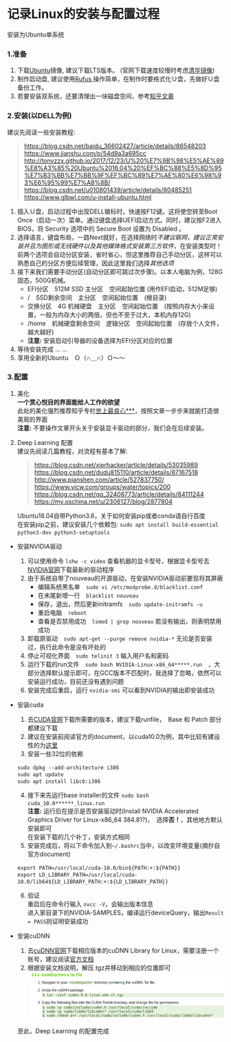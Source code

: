 # 记录Linux的安装与配置过程
安装为Ubuntu单系统
### 1.准备
1. 下载[Ubuntu](https://www.ubuntu.com/index_kylin)镜像, 建议下载LTS版本。
(官网下载速度较慢时考虑[清华镜像](https://mirrors.tuna.tsinghua.edu.cn/))
2. 制作启动盘, 建议使用[Rufus](https://rufus.ie/),操作简单，在制作时要格式化Ｕ盘，先做好Ｕ盘备份工作。
3. 若要安装双系统，还要清理出一块磁盘空间，参考[知乎文章](https://zhuanlan.zhihu.com/p/35970220)

### 2.安装(以DELL为例)
建议先阅读一些安装教程:  
> https://blog.csdn.net/baidu_36602427/article/details/86548203  
> https://www.jianshu.com/p/54d9a3a695cc  
> http://tonyzzx.github.io/2017/12/23/U%20%E7%9B%98%E5%AE%89%E8%A3%85%20Ubuntu%2016.04%20%EF%BC%88%E5%8D%95%E7%B3%BB%E7%BB%9F%EF%BC%89%E7%AE%80%E6%98%93%E6%95%99%E7%A8%8B/  
> https://blog.csdn.net/u010801439/article/details/80485251  
> https://www.glbwl.com/u-install-ubuntu.html  

1. 插入Ｕ盘，启动过程中出现DELL徽标时，快速按F12键。这将使您转至Boot Once（启动一次）菜单。通过键盘选择UEFI启动方式。同时，建议按F2进入BIOS，将 Security 选项中的 Secure Boot 设置为 Disabled 。
2. 选择语言，键盘布局，一路Next就好，在选择网络时*不建议联网，建议正常安装并且为图形或无线硬件以及其他媒体格式安装第三方软件*，在安装类型时！  
前两个选项会自动分区安装，省时省心，但这里推荐自己手动分区，这样可以熟悉自己的分区方便后续管理，因此这里我们选择*其他选项*  
3. 接下来我们需要手动分区(自动分区即可跳过次步骤)。以本人电脑为例，128G固态，500G机械。  
    * EFI分区　512M SSD 主分区　空间起始位置 (用作EFI启动，512M足够)
    * /　SSD剩余空间　主分区　空间起始位置　(根目录)
    * 交换分区　4G 机械硬盘　主分区　空间起始位置　(按照内存大小来设置，一般为内存大小的两倍，但也不至于过大，本机内存12G)
    * /home　机械硬盘剩余空间　逻辑分区　空间起始位置　(存放个人文件，越大越好)
    * **注意:** 安装启动引导器的设备选择为EFI分区对应的位置  
4. 等待安装完成 ... ... 
5. 享用全新的Ubuntu　Ｏ（∩＿∩）Ｏ～～

### 3.配置
1. 美化  
**一个赏心悦目的界面能给人工作的欲望**  
此处的美化强烈推荐知乎专栏[世上最良心***](https://zhuanlan.zhihu.com/p/63584709)，按照文章一步步来就能打造很美观的界面  
**注意:** 不要操作文章开头关于安装显卡驱动的部分，我们会在后续安装。
2. Deep Learning 配置  
    建议先阅读几篇教程，对流程有基本了解:  
    > https://blog.csdn.net/xierhacker/article/details/53035989  
    > https://blog.csdn.net/dudu815110/article/details/87167518  
    > http://www.pianshen.com/article/527837750/  
    > https://www.vicw.com/groups/water/topics/200  
    > https://blog.csdn.net/qq_32408773/article/details/84111244  
    > https://my.oschina.net/u/2306127/blog/2877804  

    Ubuntu18.04自带Python3.6，关于如何安装pip或者conda请自行百度  
    在安装pip之前，建议安装几个依赖包: `sudo apt install build-essential python3-dev python3-setuptools`
* 安装NVIDIA驱动  
    1. 可以使用命令 `lshw -c video` 查看机器的显卡型号，根据显卡型号去[NVIDIA官网](https://www.nvidia.cn/)下载最新的驱动程序  
    2. 由于系统自带了nouveau的开源驱动，在安装NVIDIA驱动前要现将其屏蔽
        * 编辑系统黑名单　`sudo vi /etc/modprobe.d/blacklist.conf`
        * 在末尾新增一行　`blacklist nouveau`
        * 保存，退出，然后更新initramfs　`sudo update-initramfs -u`
        * 重启电脑　`reboot`
        * 查看是否禁用成功　`lsmod | grep nouveau` 若没有输出，则表明禁用成功  
    3. 卸载原驱动　`sudo apt-get --purge remove nvidia-*` 无论是否安装过，执行此命令是没有坏处的  
    4. 停止可视化界面　`sudo telinit 3` 输入用户名和密码
    5. 运行下载的run文件　`sudo bash NVIDIA-Linux-x86_64*****.run`　，大部分选择默认提示即可，在GCC版本不匹配时，我选择了忽略，依然可以安装运行成功，目前还没有遇到问题  
    6. 安装完成后重启，运行 `nvidia-smi` 可以看到NVIDIA的输出即安装成功

* 安装cuda  
    1. 去[CUDA官网](https://developer.nvidia.com/cuda-downloads)下载所需要的版本，建议下载runfile，　Base 和 Patch 部分都建议下载
    2. 建议在安装前阅读官方的document，以cuda10.0为例，其中比较有建设性的为[这里](https://docs.nvidia.com/cuda/archive/10.0/cuda-quick-start-guide/index.html#ubuntu-x86_64)  
    3. 安装一些32位的依赖  
    ```
    sudo dpkg --add-architecture i386  
    sudo apt update  
    sudo apt install libc6:i386  
    ```
    4. 接下来先运行base installer的文件 `sudo bash cuda_10.0******_linux.run`  
    **注意:** 运行后在提示是否安装驱动时(Install NVIDIA Accelerated Graphics Driver for Linux-x86_64 384.81?)，　选择**否！**，其他地方默认安装即可  
    在安装下载的几个补丁，安装方式相同  
    5. 安装完成后，将以下命令加入到`~/.bashrc`当中，以改变环境变量(摘抄自官方document)  
    ```
    export PATH=/usr/local/cuda-10.0/bin${PATH:+:${PATH}}
    export LD_LIBRARY_PATH=/usr/local/cuda-10.0/lib64${LD_LIBRARY_PATH:+:${LD_LIBRARY_PATH}}
    ```
    6. 验证  
    重启后在命令行输入 `nvcc -V`，会输出版本信息  
    进入家目录下的NVIDIA-SAMPLES，编译运行deviceQuery，输出`Result = PASS`则证明安装成功

* 安装cuDNN
    1. 去[cuDNN官网](https://developer.nvidia.com/cudnn)下载相应版本的cuDNN Library for Linux，需要注册一个账号，建议阅读[官方文档](https://docs.nvidia.com/deeplearning/sdk/cudnn-install/index.html#installlinux-tar)
    2. 根据安装文档说明，解压.tgz并移动到相应的位置即可  
    ![image](https://github.com/YanYangB/Step-up-to-Linux/blob/master/imgs/cudnn.png)

    至此，Deep Learning 的配置完成






